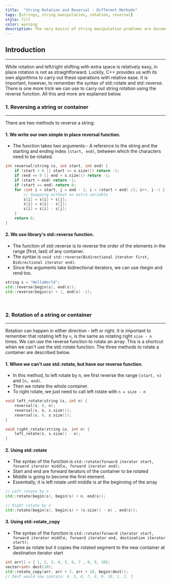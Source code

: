 ```yaml
---
title:  "String Rotation and Reversal - Different Methods"
tags: [strings, string manipulation, rotation, reversal]
style: fill
color: warning
description: The very basics of string manipulation problems are documented in this post. How to reverse or rotate a string? This post elaborates on it.
---
```


## Introduction
-------
While rotation and left/right shifting with extra space is relatively easy, in place rotation is not as straightforward. Luckily, C++ provides us with its own algorithms to carry out these operations with relative ease. It is important, however, to remember the syntax of std::rotate and std::reverse. There is one more trick we can use to carry out string rotation using the reverse function. All this and more are explained below.

### 1. Reversing a string or container
-------

There are two methods to reverse a string:

#### 1. We write our own simple in place reversal function.
+ The function takes two arguments:- A reference to the string and the starting and ending index `[start, end)`, between which the characters need to be rotated.


```cpp
int reversal(string &s, int start, int end) {
    if (start < 0 || start >= s.size()) return -1;
    if (end <= 0 || end > s.size()) return -1;
    if (start > end) return -1;
    if (start == end) return 0;
    for (int i = start, j = end - 1; i < (start + end) /2; i++, j--) {
        // Swapping without an extra variable
        s[i] = s[i] + s[j];
        s[j] = s[i] - s[j];
        s[i] = s[i] - s[j];
    }
    return 0;
}
```

#### 2. We use <algorithm> library's std::reverse function.
+ The function of std::reverse is to reverse the order of the elements in the range [first, last) of any container.
+ The syntax is `void std::reverse(Bidirectional iterator first, Bidirectional iterator end)`.
+ Since the arguments take bidirectional iterators, we can use rbegin and rend too.

```cpp
string s = "HelloWorld";
std::reverse(begin(s), end(s));
std::reverse(begin(s) + 1, end(s) -2);
```

&nbsp;

### 2. Rotation of a string or container
-------

Rotation can happen in either direction - left or right. It is important to remember that rotating left by `n`, is the same as rotating right `size - n` times. We can use the reverse function to rotate an array. This is a shortcut when we can't use the std::rotate function. The three methods to rotate a container are described below. 

#### 1. When we can't use std::rotate, but have our reverse function.
+ In this method, to left rotate by n, we first reverse the range `[start, n)` and `[n, end)`.
+ Then we rotate the whole container.
+ To right rotate, we just need to call left rotate with `n = size - n`

```cpp
void left_rotate(string &s, int n) {
    reversal(s, 0, n);
    reversal(s, n, s.size());
    reversal(s, 0, s.size());
}

void right_rotate(string &s, int n) {
    left_rotate(s, s.size() - n);
}
```

#### 2. Using std::rotate
+ The syntax of the function is `std::rotate(forward iterator start, forward iterator middle, forward iterator end);`
+ Start and end are forward iterators of the container to be rotated
+ Middle is going to become the first element.
+ Essentially, it is left rotate until middle is at the beginning of the array

```cpp
// Left rotate by n
std::rotate(begin(s), begin(s) + n, end(s));

// Right rotate by n
std::rotate(begin(s), begin(s) + (s.size() - n) , end(s));
```

####  3. Using std::rotate_copy
+ The syntax of the function is `std::rotate(forward iterator start, forward iterator middle, forward iterator end, destination iterator start);`
+ Same as rotate but it copies the rotated segment to the new container at destination iterator start

```cpp
int arr[] = { 1, 2, 3, 4, 5, 6, 7 , 8, 9, 10};  
vector<int> dest(10);
std::rotate_copy(arr, arr + 3, arr + 10, begin(dest));
// Dest would now contain: 4, 5, 6, 7, 8, 9, 10, 1, 2, 3
```
&nbsp;
